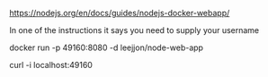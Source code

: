 https://nodejs.org/en/docs/guides/nodejs-docker-webapp/

In one of the instructions it says you need to supply your username

docker run -p 49160:8080 -d leejjon/node-web-app

curl -i localhost:49160
